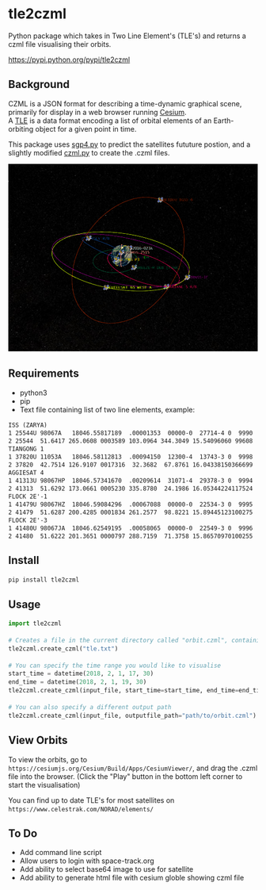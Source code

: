 # tle2czml


Python package which takes in Two Line Element's (TLE's) and returns a czml file visualising their orbits.  
  
<a href="https://pypi.python.org/pypi/tle2czml">https://pypi.python.org/pypi/tle2czml</a>


## Background  
CZML is a JSON format for describing a time-dynamic graphical scene, primarily for display in a web browser running <a href="https://cesiumjs.org/">Cesium</a>.  
A <a href="https://www.celestrak.com/NORAD/documentation/tle-fmt.asp">TLE</a> is a data format encoding a list of orbital elements of an Earth-orbiting object for a given point in time.  

This package uses <a href="https://pypi.python.org/pypi/sgp4/">sgp4.py</a> to predict the satellites fututure postion, and a slightly modified <a href="https://github.com/cleder/czml">czml.py</a> to create the .czml files.  

![alt text](screenshot.png)

## Requirements
* python3
* pip
* Text file containing list of two line elements, example: 

```
ISS (ZARYA)             
1 25544U 98067A   18046.55817189  .00001353  00000-0  27714-4 0  9990
2 25544  51.6417 265.0608 0003589 103.0964 344.3049 15.54096060 99608
TIANGONG 1              
1 37820U 11053A   18046.58112813  .00094150  12300-4  13743-3 0  9998
2 37820  42.7514 126.9107 0017316  32.3682  67.8761 16.04338150366699
AGGIESAT 4              
1 41313U 98067HP  18046.57341670  .00209614  31071-4  29378-3 0  9994
2 41313  51.6292 173.0661 0005230 335.8780  24.1986 16.05344224117524
FLOCK 2E'-1             
1 41479U 98067HZ  18046.59084296  .00067088  00000-0  22534-3 0  9995
2 41479  51.6287 200.4285 0001834 261.2577  98.8221 15.89445123100275
FLOCK 2E'-3             
1 41480U 98067JA  18046.62549195  .00058065  00000-0  22549-3 0  9996
2 41480  51.6222 201.3651 0000797 288.7159  71.3758 15.86570970100255
```

## Install
`pip install tle2czml`

## Usage
```python
import tle2czml

# Creates a file in the current directory called "orbit.czml", containing the orbits of the satelites over the next 24 hours.
tle2czml.create_czml("tle.txt")

# You can specify the time range you would like to visualise
start_time = datetime(2018, 2, 1, 17, 30)
end_time = datetime(2018, 2, 1, 19, 30)
tle2czml.create_czml(input_file, start_time=start_time, end_time=end_time)

# You can also specify a different output path
tle2czml.create_czml(input_file, outputfile_path="path/to/orbit.czml")
```

## View Orbits
To view the orbits, go to `https://cesiumjs.org/Cesium/Build/Apps/CesiumViewer/`, and drag the .czml file into the browser.
(Click the "Play" button in the bottom left corner to start the visualisation)  

You can find up to date TLE's for most satellites on `https://www.celestrak.com/NORAD/elements/`  

## To Do
* Add command line script
* Allow users to login with space-track.org
* Add ability to select base64 image to use for satellite
* Add ability to generate html file with cesium globle showing czml file
